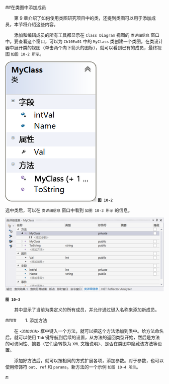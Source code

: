 ##在类图中添加成员

&emsp;&emsp;第 9 章介绍了如何使用类图研究项目中的类，还提到类图可以用于添加成员，本节将介绍这些内容。

&emsp;&emsp;添加和编辑成员的所有工具都显示在 `Class Diagram` 视图的 `类详细信息` 窗口中。要查看这个窗口，可以为 `Ch10Ex01` 中的 `MyClass` 类创建一个类图。在类设计器中展开类的视图（单击两个向下箭头的图标），就可以看到已有的成员，最终视图 `如图 10-2 所示`。


![图 10-2](/assets/10-2.png)
**`图 10-2`**

选中类后，可以在 `类详细信息` 窗口中看到 `如图 10-3 所示` 的信息。


![图 10-3](/assets/10-3.png)

**`图 10-3`**

&emsp;&emsp;其中显示了当前为类定义的所有成员，并允许通过键入名称来添加新成员。

####&emsp;&emsp;1. 添加方法

&emsp;&emsp;在 `<添加方法>` 框中键入一个方法，就可以把这个方法添加到类中。给方法命名后，就可以使用 `Tab` 键导航到后续的设置，从方法的返回类型开始，然后是方法的可访问性、摘要（它们会转换为 `XML` 文档说明）、是否在类图中隐藏该方法等设置。

&emsp;&emsp;添加好方法后，就可以按相同的方式扩展各项，添加参数。对于参数，也可以使用修饰符 `out`、`ref` 和 `params`。新方法的一个示例 `如图 10-4 所示`。









🔚